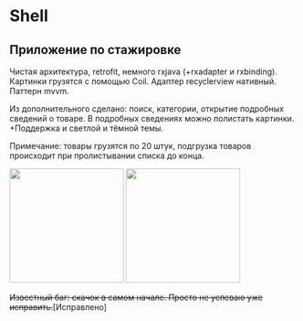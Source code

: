 # Shell
## Приложение по стажировке

Чистая архитектура, retrofit, немного rxjava (+rxadapter и rxbinding).
Картинки грузятся с помощью Coil. Адаптер recyclerview нативный.
Паттерн mvvm.

Из дополнительного сделано: поиск, категории, открытие подробных сведений о товаре.
В подробных сведениях можно полистать картинки. +Поддержка и светлой и тёмной темы.

Примечание: товары грузятся по 20 штук, подгрузка товаров происходит при пролистывании списка до конца.

<img src="https://github.com/Unlim1x/shell/assets/101059633/1584b32f-b9be-41bb-b2d9-55df7635a488" width="200" />
<img src="https://github.com/Unlim1x/shell/assets/101059633/49029974-ef3f-425e-8e8d-d08124e441fc" width="200" />

~~Известный баг: скачок в самом начале. Просто не успеваю уже исправить.~~[Исправлено]
